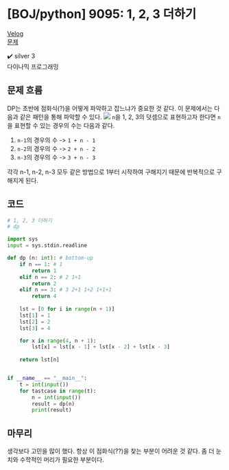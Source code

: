 # [BOJ/python] 9095: 1, 2, 3 더하기

[Velog](https://velog.io/@semoon/BOJpython-9095-1-2-3-%EB%8D%94%ED%95%98%EA%B8%B0)<br>
[문제](https://www.acmicpc.net/problem/9095)

✔️ silver 3<br>
다이나믹 프로그래밍

## 문제 흐름
DP는 초반에 점화식(?)을 어떻게 파악하고 잡느냐가 중요한 것 같다.
이 문제에서는 다음과 같은 패턴을 통해 파악할 수 있다.
![](https://velog.velcdn.com/images/semoon/post/ca9f3220-12e0-46fd-94a5-396af029cd2d/image.png)
`n`을 1, 2, 3의 덧셈으로 표현하고자 한다면 `n`을 표현할 수 있는 경우의 수는 다음과 같다.

1. `n-1`의 경우의 수 -> `1 + n - 1`
2. `n-2`의 경우의 수 -> `2 + n - 2`
3. `n-3`의 경우의 수 -> `3 + n - 3`

각각 n-1, n-2, n-3 모두 같은 방법으로 1부터 시작하여 구해지기 때문에 반복적으로 구해지게 된다.

## 코드
```python
# 1, 2, 3 더하기
# dp

import sys
input = sys.stdin.readline

def dp (n: int): # bottom-up
    if n == 1: # 1
        return 1
    elif n == 2: # 2 1+1
        return 2
    elif n == 3: # 3 2+1 1+2 1+1+1
        return 4
    
    lst = [0 for i in range(n + 1)]
    lst[1] = 1
    lst[2] = 2
    lst[3] = 4

    for x in range(4, n + 1):
        lst[x] = lst[x - 1] + lst[x - 2] + lst[x - 3]
    
    return lst[n]


if __name__ == "__main__":
    t = int(input())
    for tastcase in range(t):
        n = int(input())
        result = dp(n)
        print(result)
```
## 마무리
생각보다 고민을 많이 했다.
항상 이 점화식(??)을 찾는 부분이 어려운 것 같다.
좀 더 눈치와 수학적인 머리가 필요한 부분이다.
